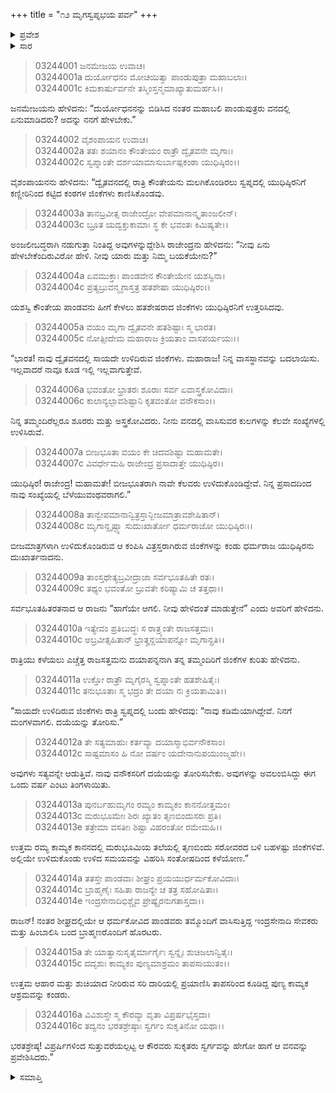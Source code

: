 +++
title = "೧೨ ಮೃಗಸ್ವಪ್ನಭಯ ಪರ್ವ"
+++

<details><summary>ಪ್ರವೇಶ</summary>

।।   ಓಂ ಓಂ ನಮೋ ನಾರಾಯಣಾಯ।।   ಶ್ರೀ ವೇದವ್ಯಾಸಾಯ ನಮಃ ।।
ಶ್ರೀ ಕೃಷ್ಣದ್ವೈಪಾಯನ ವೇದವ್ಯಾಸ ವಿರಚಿತ

**ಶ್ರೀ ಮಹಾಭಾರತ**

**ಆರಣ್ಯಕ ಪರ್ವ**

**ಮೃಗಸ್ವಪ್ನಭಯ ಪರ್ವ**

**ಅಧ್ಯಾಯ 244**

</details>


<details><summary>ಸಾರ</summary>

ದ್ವೈತವನದಲ್ಲಿ ರಾತ್ರಿ ಯುಧಿಷ್ಠಿರನು ಮಲಗಿಕೊಂಡಿರಲು ಸ್ವಪ್ನದಲ್ಲಿ ರೋದಿಸುತ್ತಿರುವ ಜಿಂಕೆಗಳು ಕಾಣಿಸಿಕೊಂಡು “ನಿನ್ನ ವಾಸಸ್ಥಾನವನ್ನು ಬದಲಾಯಿಸು. ಇಲ್ಲವಾದರೆ ನಾವೂ ಕೂಡ ಇಲ್ಲಿ ಇಲ್ಲವಾಗುತ್ತೇವೆ” ಎಂದು ಹೇಳಿದುದು (1-7). ಯುಧಿಷ್ಠಿರನು ಜಿಂಕೆಗಳನ್ನು ಮನ್ನಿಸಿ ಕಾಮ್ಯಕವನಕ್ಕೆ ಹೋದುದು (8-16).

</details>



> 03244001 ಜನಮೇಜಯ ಉವಾಚ।  
03244001a ದುರ್ಯೋಧನಂ ಮೋಚಯಿತ್ವಾ ಪಾಂಡುಪುತ್ರಾ ಮಹಾಬಲಾಃ।  
03244001c ಕಿಮಕಾರ್ಷುರ್ವನೇ ತಸ್ಮಿಂಸ್ತನ್ಮಮಾಖ್ಯಾತುಮರ್ಹಸಿ।।

ಜನಮೇಜಯನು ಹೇಳಿದನು: “ದುರ್ಯೋಧನನನ್ನು ಬಿಡಿಸಿದ ನಂತರ ಮಹಾಬಲಿ ಪಾಂಡುಪುತ್ರರು ವನದಲ್ಲಿ ಏನುಮಾಡಿದರು? ಅದನ್ನು ನನಗೆ ಹೇಳಬೇಕು.”

> 03244002 ವೈಶಂಪಾಯನ ಉವಾಚ।  
03244002a ತತಃ ಶಯಾನಂ ಕೌಂತೇಯಂ ರಾತ್ರೌ ದ್ವೈತವನೇ ಮೃಗಾಃ।  
03244002c ಸ್ವಪ್ನಾಂತೇ ದರ್ಶಯಾಮಾಸುರ್ಬಾಷ್ಪಕಂಠಾ ಯುಧಿಷ್ಠಿರಂ।।

ವೈಶಂಪಾಯನನು ಹೇಳಿದನು: “ದ್ವೈತವನದಲ್ಲಿ ರಾತ್ರಿ ಕೌಂತೇಯನು ಮಲಗಿಕೊಂಡಿರಲು ಸ್ವಪ್ನದಲ್ಲಿ ಯುಧಿಷ್ಠಿರನಿಗೆ ಕಣ್ಣೀರಿನಿಂದ ಕಟ್ಟಿದ ಕಂಠಗಳ ಜಿಂಕೆಗಳು ಕಾಣಿಸಿಕೊಂಡವು.

> 03244003a ತಾನಬ್ರವೀತ್ಸ ರಾಜೇಂದ್ರೋ ವೇಪಮಾನಾನ್ಕೃತಾಂಜಲೀನ್।  
03244003c ಬ್ರೂತ ಯದ್ವಕ್ತುಕಾಮಾಃ ಸ್ಥ ಕೇ ಭವಂತಃ ಕಿಮಿಷ್ಯತೇ।।

ಅಂಜಲೀಬದ್ಧರಾಗಿ ನಡುಗುತ್ತಾ ನಿಂತಿದ್ದ ಅವುಗಳನ್ನುದ್ದೇಶಿಸಿ ರಾಜೇಂದ್ರನು ಹೇಳಿದನು: “ನೀವು ಏನು ಹೇಳಬೇಕೆಂದಿರುವಿರೋ ಹೇಳಿ. ನೀವು ಯಾರು ಮತ್ತು ನಿಮ್ಮ ಬಯಕೆಯೇನು?”

> 03244004a ಏವಮುಕ್ತಾಃ ಪಾಂಡವೇನ ಕೌಂತೇಯೇನ ಯಶಸ್ವಿನಾ।  
03244004c ಪ್ರತ್ಯಬ್ರುವನ್ಮೃಗಾಸ್ತತ್ರ ಹತಶೇಷಾ ಯುಧಿಷ್ಠಿರಂ।।

ಯಶಸ್ವಿ ಕೌಂತೇಯ ಪಾಂಡವನು ಹೀಗೆ ಕೇಳಲು ಹತಶೇಷರಾದ ಜಿಂಕೆಗಳು ಯುಧಿಷ್ಠಿರನಿಗೆ ಉತ್ತರಿಸಿದವು.

> 03244005a ವಯಂ ಮೃಗಾ ದ್ವೈತವನೇ ಹತಶಿಷ್ಟಾಃ ಸ್ಮ ಭಾರತ।   
03244005c ನೋತ್ಸೀದೇಮ ಮಹಾರಾಜ ಕ್ರಿಯತಾಂ ವಾಸಪರ್ಯಯಃ।।

“ಭಾರತ! ನಾವು ದ್ವೈತವನದಲ್ಲಿ ಸಾಯದೇ ಉಳಿದಿರುವ ಜಿಂಕೆಗಳು. ಮಹಾರಾಜ! ನಿನ್ನ ವಾಸಸ್ಥಾನವನ್ನು ಬದಲಾಯಿಸು. ಇಲ್ಲವಾದರೆ ನಾವೂ ಕೂಡ ಇಲ್ಲಿ ಇಲ್ಲವಾಗುತ್ತೇವೆ.

> 03244006a ಭವಂತೋ ಭ್ರಾತರಃ ಶೂರಾಃ ಸರ್ವ ಏವಾಸ್ತ್ರಕೋವಿದಾಃ।  
03244006c ಕುಲಾನ್ಯಲ್ಪಾವಶಿಷ್ಟಾನಿ ಕೃತವಂತೋ ವನೌಕಸಾಂ।।

ನಿನ್ನ ತಮ್ಮಂದಿರೆಲ್ಲರೂ ಶೂರರು ಮತ್ತು ಅಸ್ತ್ರಕೋವಿದರು. ನೀನು ವನದಲ್ಲಿ ವಾಸಿಸುವರ ಕುಲಗಳನ್ನು ಕೆಲವೇ ಸಂಖ್ಯೆಗಳಲ್ಲಿ ಉಳಿಸಿರುವೆ.

> 03244007a ಬೀಜಭೂತಾ ವಯಂ ಕೇ ಚಿದವಶಿಷ್ಟಾ ಮಹಾಮತೇ।  
03244007c ವಿವರ್ಧೇಮಹಿ ರಾಜೇಂದ್ರ ಪ್ರಸಾದಾತ್ತೇ ಯುಧಿಷ್ಠಿರ।।

ಯುಧಿಷ್ಠಿರ! ರಾಜೇಂದ್ರ! ಮಹಾಮತೇ! ಬೀಜಭೂತರಾಗಿ ನಾವೇ ಕೆಲವರು ಉಳಿದುಕೊಂಡಿದ್ದೇವೆ. ನಿನ್ನ ಪ್ರಸಾದದಿಂದ ನಾವು ಸಂಖ್ಯೆಯಲ್ಲಿ ಬೆಳೆಯುವಂಥವರಾಗಲಿ.”

> 03244008a ತಾನ್ವೇಪಮಾನಾನ್ವಿತ್ರಸ್ತಾನ್ಬೀಜಮಾತ್ರಾವಶೇಷಿತಾನ್।   
03244008c ಮೃಗಾನ್ದೃಷ್ಟ್ವಾ ಸುದುಃಖಾರ್ತೋ ಧರ್ಮರಾಜೋ ಯುಧಿಷ್ಠಿರಃ।।

ಬೀಜಮಾತ್ರಗಳಾಗಿ ಉಳಿದುಕೊಂಡಿರುವ ಆ ಕಂಪಿಸಿ ವಿತ್ರಸ್ತರಾಗಿರುವ ಜಿಂಕೆಗಳನ್ನು ಕಂಡು ಧರ್ಮರಾಜ ಯುಧಿಷ್ಠಿರನು ದುಃಖಾರ್ತನಾದನು.

> 03244009a ತಾಂಸ್ತಥೇತ್ಯಬ್ರವೀದ್ರಾಜಾ ಸರ್ವಭೂತಹಿತೇ ರತಃ।  
03244009c ತಥ್ಯಂ ಭವಂತೋ ಬ್ರುವತೇ ಕರಿಷ್ಯಾಮಿ ಚ ತತ್ತಥಾ।।

ಸರ್ವಭೂತಹಿತರತನಾದ ಆ ರಾಜನು “ಹಾಗೆಯೇ ಆಗಲಿ. ನೀವು ಹೇಳಿದಂತೆ ಮಾಡುತ್ತೇನೆ” ಎಂದು ಅವರಿಗೆ ಹೇಳಿದನು.

> 03244010a ಇತ್ಯೇವಂ ಪ್ರತಿಬುದ್ಧಃ ಸ ರಾತ್ರ್ಯಂತೇ ರಾಜಸತ್ತಮಃ।  
03244010c ಅಬ್ರವೀತ್ಸಹಿತಾನ್ ಭ್ರಾತೄನ್ದಯಾಪನ್ನೋ ಮೃಗಾನ್ಪ್ರತಿ।।

ರಾತ್ರಿಯು ಕಳೆಯಲು ಎಚ್ಚೆತ್ತ ರಾಜಸತ್ತಮನು ದಯಾಪನ್ನನಾಗಿ ತನ್ನ ತಮ್ಮಂದಿರಿಗೆ ಜಿಂಕೆಗಳ ಕುರಿತು ಹೇಳಿದನು.

> 03244011a ಉಕ್ತೋ ರಾತ್ರೌ ಮೃಗೈರಸ್ಮಿ ಸ್ವಪ್ನಾಂತೇ ಹತಶೇಷಿತೈಃ।  
03244011c ತನುಭೂತಾಃ ಸ್ಮ ಭದ್ರಂ ತೇ ದಯಾ ನಃ ಕ್ರಿಯತಾಮಿತಿ।।

“ಸಾಯದೇ ಉಳಿದಿರುವ ಜಿಂಕೆಗಳು ರಾತ್ರಿ ಸ್ವಪ್ನದಲ್ಲಿ ಬಂದು ಹೇಳಿದವು: “ನಾವು ಕಡಿಮೆಯಾಗಿದ್ದೇವೆ. ನಿನಗೆ ಮಂಗಳವಾಗಲಿ. ದಯೆಯನ್ನು ತೋರಿಸು.”

> 03244012a ತೇ ಸತ್ಯಮಾಹುಃ ಕರ್ತವ್ಯಾ ದಯಾಸ್ಮಾಭಿರ್ವನೌಕಸಾಂ।  
03244012c ಸಾಷ್ಟಮಾಸಂ ಹಿ ನೋ ವರ್ಷಂ ಯದೇನಾನುಪಯುಂಜ್ಮಹೇ।।

ಅವುಗಳು ಸತ್ಯವನ್ನೇ ಆಡುತ್ತಿವೆ. ನಾವು ವನೌಕಸರಿಗೆ ದಯೆಯನ್ನು ತೋರಿಸಬೇಕು. ಅವುಗಳನ್ನು ಅವಲಂಬಿಸಿದ್ದು ಈಗ ಒಂದು ವರ್ಷ ಎಂಟು ತಿಂಗಳಾಯಿತು.

> 03244013a ಪುನರ್ಬಹುಮೃಗಂ ರಮ್ಯಂ ಕಾಮ್ಯಕಂ ಕಾನನೋತ್ತಮಂ।   
03244013c ಮರುಭೂಮೇಃ ಶಿರಃ ಖ್ಯಾತಂ ತೃಣಬಿಂದುಸರಃ ಪ್ರತಿ।  
03244013e ತತ್ರೇಮಾ ವಸತೀಃ ಶಿಷ್ಟಾ ವಿಹರಂತೋ ರಮೇಮಹಿ।।

ಉತ್ತಮ ರಮ್ಯ ಕಾಮ್ಯಕ ಕಾನನದಲ್ಲಿ ಮರುಭೂಮಿಯ ತಲೆಯಲ್ಲಿ ತೃಣಬಿಂದು ಸರೋವರದ ಬಳಿ ಬಹಳಷ್ಟು ಜಿಂಕೆಗಳಿವೆ. ಅಲ್ಲಿಯೇ ಉಳಿದುಕೊಂಡು ಉಳಿದ ಸಮಯವನ್ನು ವಿಹರಿಸಿ ಸಂತೋಷದಿಂದ ಕಳೆಯೋಣ.”

> 03244014a ತತಸ್ತೇ ಪಾಂಡವಾಃ ಶೀಘ್ರಂ ಪ್ರಯಯುರ್ಧರ್ಮಕೋವಿದಾಃ।   
03244014c ಬ್ರಾಹ್ಮಣೈಃ ಸಹಿತಾ ರಾಜನ್ಯೇ ಚ ತತ್ರ ಸಹೋಷಿತಾಃ।  
03244014e ಇಂದ್ರಸೇನಾದಿಭಿಶ್ಚೈವ ಪ್ರೇಷ್ಯೈರನುಗತಾಸ್ತದಾ।।

ರಾಜನ್! ನಂತರ ಶೀಘ್ರದಲ್ಲಿಯೇ ಆ ಧರ್ಮಕೋವಿದ ಪಾಂಡವರು ತಮ್ಮೊಂದಿಗೆ ವಾಸಿಸುತ್ತಿದ್ದ ಇಂದ್ರಸೇನಾದಿ ಸೇವಕರು ಮತ್ತು ಹಿಂಬಾಲಿಸಿ ಬಂದ ಬ್ರಾಹ್ಮಣರೊಂದಿಗೆ ಹೊರಟರು.

> 03244015a ತೇ ಯಾತ್ವಾನುಸೃತೈರ್ಮಾರ್ಗೈಃ ಸ್ವನ್ನೈಃ ಶುಚಿಜಲಾನ್ವಿತೈಃ।   
03244015c ದದೃಶುಃ ಕಾಮ್ಯಕಂ ಪುಣ್ಯಮಾಶ್ರಮಂ ತಾಪಸಾಯುತಂ।।

ಉತ್ತಮ ಆಹಾರ ಮತ್ತು ಶುಚಿಯಾದ ನೀರಿರುವ ಸರಿ ದಾರಿಯಲ್ಲಿ ಪ್ರಯಾಣಿಸಿ ತಾಪಸರಿಂದ ಕೂಡಿದ್ದ ಪುಣ್ಯ ಕಾಮ್ಯಕ ಆಶ್ರಮವನ್ನು ಕಂಡರು.

> 03244016a ವಿವಿಶುಸ್ತೇ ಸ್ಮ ಕೌರವ್ಯಾ ವೃತಾ ವಿಪ್ರರ್ಷಭೈಸ್ತದಾ।  
03244016c ತದ್ವನಂ ಭರತಶ್ರೇಷ್ಠಾಃ ಸ್ವರ್ಗಂ ಸುಕೃತಿನೋ ಯಥಾ।।

ಭರತಶ್ರೇಷ್ಠ! ವಿಪ್ರರ್ಷಿಗಳಿಂದ ಸುತ್ತುವರೆಯಲ್ಪಟ್ಟ ಆ ಕೌರವರು ಸುಕೃತರು ಸ್ವರ್ಗವನ್ನು ಹೇಗೋ ಹಾಗೆ ಆ ವನವನ್ನು ಪ್ರವೇಶಿಸಿದರು.”

<details><summary>ಸಮಾಪ್ತಿ</summary>



ಇತಿ ಶ್ರೀ ಮಹಾಭಾರತೇ ಆರಣ್ಯಕ ಪರ್ವಣಿ ಮೃಗಸ್ವಪ್ನಭಯ ಪರ್ವಣಿ ಕಾಮ್ಯಕಪ್ರವೇಶೇ ಚತುಶ್ಚತ್ವಾರಿಂಶದಧಿಕದ್ವಿಶತತಮೋಽಧ್ಯಾಯಃ।  
ಇದು ಮಹಾಭಾರತದ ಆರಣ್ಯಕ ಪರ್ವದಲ್ಲಿ ಮೃಗಸ್ವಪ್ನಭಯ ಪರ್ವದಲ್ಲಿ ಕಾಮ್ಯಕಪ್ರವೇಶದಲ್ಲಿ ಇನ್ನೂರಾನಲ್ವತ್ನಾಲ್ಕನೆಯ ಅಧ್ಯಾಯವು.
ಇತಿ ಶ್ರೀ ಮಹಾಭಾರತೇ ಆರಣ್ಯಕ ಪರ್ವಣಿ ಮೃಗಸ್ವಪ್ನಭಯ ಪರ್ವಃ।  
ಇದು ಮಹಾಭಾರತದ ಆರಣ್ಯಕ ಪರ್ವದಲ್ಲಿ ಮೃಗಸ್ವಪ್ನಭಯ ಪರ್ವವು.
ಇದೂವರೆಗಿನ ಒಟ್ಟು ಮಹಾಪರ್ವಗಳು-2/18, ಉಪಪರ್ವಗಳು-40/100, ಅಧ್ಯಾಯಗಳು-541/1995, ಶ್ಲೋಕಗಳು-18047/73784.


</details>
